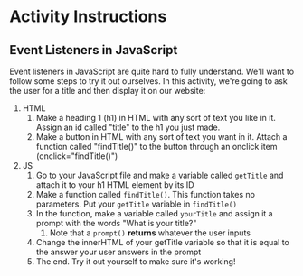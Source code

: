 # Activity Instructions

## Event Listeners in JavaScript

Event listeners in JavaScript are quite hard to fully understand. We'll want to follow some steps to try it out ourselves. In this activity, we're going to ask the user for a title and then display it on our website:

1) HTML
    1) Make a heading 1 (h1) in HTML with any sort of text you like in it. Assign an id called "title" to the h1 you just made.
    2) Make a button in HTML with any sort of text you want in it. Attach a function called "findTitle()" to the button through an onclick item (onclick="findTitle()")
2) JS
    1) Go to your JavaScript file and make a variable called ``getTitle`` and attach it to your h1 HTML element by its ID
    2) Make a function called ``findTitle()``. This function takes no parameters. Put your ``getTitle`` variable in ``findTitle()``
    3) In the function, make a variable called ``yourTitle`` and assign it a prompt with the words "What is your title?"
        1) Note that a ``prompt()`` **returns** whatever the user inputs
    4) Change the innerHTML of your getTitle variable so that it is equal to the answer your user answers in the prompt
    5) The end. Try it out yourself to make sure it's working!
